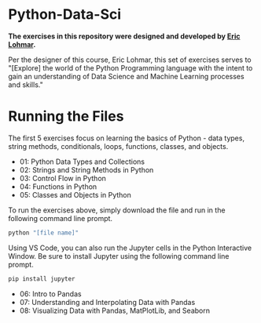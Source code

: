 # Python-Data-Sci
**The exercises in this repository were designed and developed by [Eric Lohmar](https://github.com/EEdLoh).**

Per the designer of this course, Eric Lohmar, this set of exercises serves to "[Explore] the world of the Python Programming language with the intent to gain an understanding of Data Science and Machine Learning processes and skills."

# Running the Files
The first 5 exercises focus on learning the basics of Python - data types, string methods, conditionals, loops, functions, classes, and objects.
* 01: Python Data Types and Collections
* 02: Strings and String Methods in Python
* 03: Control Flow in Python
* 04: Functions in Python
* 05: Classes and Objects in Python

To run the exercises above, simply download the file and run in the following command line prompt. 
```bash
python "[file name]"
```
Using VS Code, you can also run the Jupyter cells in the Python Interactive Window. Be sure to install Jupyter using the following command line prompt.
```bash
pip install jupyter
```

* 06: Intro to Pandas
* 07: Understanding and Interpolating Data with Pandas
* 08: Visualizing Data with Pandas, MatPlotLib, and Seaborn
